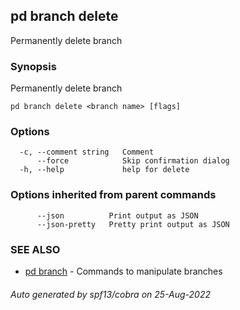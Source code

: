 ## pd branch delete

Permanently delete branch <branch name>

### Synopsis

Permanently delete branch <branch name>

```
pd branch delete <branch name> [flags]
```

### Options

```
  -c, --comment string   Comment
      --force            Skip confirmation dialog
  -h, --help             help for delete
```

### Options inherited from parent commands

```
      --json          Print output as JSON
      --json-pretty   Pretty print output as JSON
```

### SEE ALSO

* [pd branch](/docs/commands/pd_branch.html)	 - Commands to manipulate branches

###### Auto generated by spf13/cobra on 25-Aug-2022
